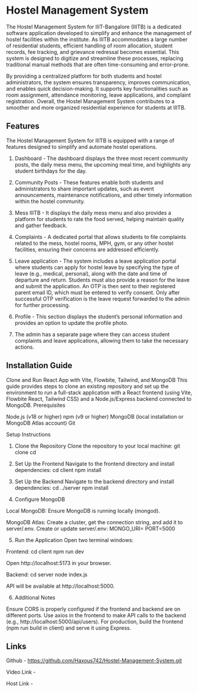 # Hostel Management System

The Hostel Management System for IIIT-Bangalore (IIITB) is a dedicated software application developed to simplify and enhance the management of hostel facilities within the institute. As IIITB accommodates a large number of residential students, efficient handling of room allocation, student records, fee tracking, and grievance redressal becomes essential. This system is designed to digitize and streamline these processes, replacing traditional manual methods that are often time-consuming and error-prone.

By providing a centralized platform for both students and hostel administrators, the system ensures transparency, improves communication, and enables quick decision-making. It supports key functionalities such as room assignment, attendance monitoring, leave applications, and complaint registration. Overall, the Hostel Management System contributes to a smoother and more organized residential experience for students at IIITB.

## Features

The Hostel Management System for IIITB is equipped with a range of features designed to simplify and automate hostel operations.
   
   1. Dashboard - The dashboard displays the three most recent community posts, the daily mess menu, the upcoming meal time, and highlights any student birthdays for the day.

   2. Community Posts - These features enable both students and administrators to share important updates, such as event announcements, maintenance notifications, and other timely information within the hostel community.

   3. Mess IIITB - It displays the daily mess menu and also provides a platform for students to rate the food served, helping maintain quality and gather feedback.

   4. Complaints - A dedicated portal that allows students to file complaints related to the mess, hostel rooms, MPH, gym, or any other hostel facilities, ensuring their concerns are addressed efficiently.

   5. Leave application - The system includes a leave application portal where students can apply for hostel leave by specifying the type of leave (e.g., medical, personal), along with the date and time of departure and return. Students must also provide a reason for the leave and submit the application. An OTP is then sent to their registered parent email ID, which must be entered to verify consent. Only after successful OTP verification is the leave request forwarded to the admin for further processing.

   6. Profile - This section displays the student’s personal information and provides an option to update the profile photo.

   7. The admin has a separate page where they can access student complaints and leave applications, allowing them to take the necessary actions.

## Installation Guide

Clone and Run React App with Vite, Flowbite, Tailwind, and MongoDB
This guide provides steps to clone an existing repository and set up the environment to run a full-stack application with a React frontend (using Vite, Flowbite React, Tailwind CSS) and a Node.js/Express backend connected to MongoDB.
Prerequisites

Node.js (v18 or higher)
npm (v9 or higher)
MongoDB (local installation or MongoDB Atlas account)
Git

Setup Instructions
1. Clone the Repository
Clone the repository to your local machine:
git clone <repo-url>
cd <name of the cloned repo>

2. Set Up the Frontend
Navigate to the frontend directory and install dependencies:
cd client
npm install

3. Set Up the Backend
Navigate to the backend directory and install dependencies:
cd ../server
npm install

4. Configure MongoDB

Local MongoDB: Ensure MongoDB is running locally (mongod).

MongoDB Atlas: Create a cluster, get the connection string, and add it to server/.env. Create or update server/.env:
MONGO_URI=<your-mongodb-connection-string>
PORT=5000



5. Run the Application
Open two terminal windows:

Frontend:
cd client
npm run dev

Open http://localhost:5173 in your browser.

Backend:
cd server
node index.js

API will be available at http://localhost:5000.


6. Additional Notes

Ensure CORS is properly configured if the frontend and backend are on different ports.
Use axios in the frontend to make API calls to the backend (e.g., http://localhost:5000/api/users).
For production, build the frontend (npm run build in client) and serve it using Express.

## Links

Github - https://github.com/Haxous742/Hostel-Management-System.git

Video Link - 

Host Link - 
